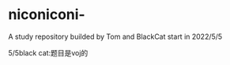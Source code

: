 # niconiconi-
A study repository builded by Tom and BlackCat
start in 2022/5/5

5/5black cat:题目是voj的
